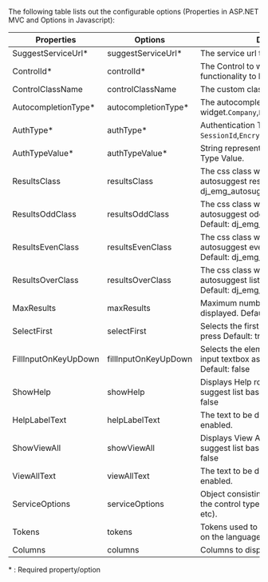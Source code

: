 ﻿The following table lists out the configurable options (Properties in ASP.NET MVC and Options in Javascript):

Properties			 |   Options 			 |  Description																								
---------------------|-----------------------|--------------------------------------------------------------------------------------
SuggestServiceUrl*	 | suggestServiceUrl*	 | The service url to fetch the data.													
ControlId*			 | controlId*			 | The Control to which the autosuggest functionality to be attached.					
ControlClassName	 | controlClassName		 | The custom class for the control.													
AutocompletionType*	 | autocompletionType*	 | The autocompletion type of the widget.`Company`,`Executive`,`Source` etc.							  
AuthType*			 | authType*			 | Authentication Type of the AutoSuggest. `SessionId`,`EncryptedToken`,`SuggestContext`. 
AuthTypeValue*		 | authTypeValue*		 | String representation of Authentication Type Value.									 
ResultsClass		 | resultsClass			 | The css class which is applied to the autosuggest results container.	<span class="label">Default: dj_emg_autosuggest_results</span>			
ResultsOddClass		 | resultsOddClass		 | The css class which is applied to the autosuggest odd results container.	<span class="label">Default: dj_emg_autosuggest_odd</span>			
ResultsEvenClass	 | resultsEvenClass		 | The css class which is applied to the autosuggest even results container. <span class="label">Default: dj_emg_autosuggest_even</span>		
ResultsOverClass	 | resultsOverClass		 | The css class which is applied to the autosuggest list item when it is hovered. <span class="label">Default: dj_emg_autosuggest_over</span>	
MaxResults			 | maxResults			 | Maximum number of results to be displayed. <span class="label">Default: 10</span>													
SelectFirst			 | selectFirst			 | Selects the first element on the list on key press <span class="label">Default: true</span>											
FillInputOnKeyUpDown | fillInputOnKeyUpDown	 | Selects the element and puts it into the input textbox as we traverse up & down. <span class="label">Default: false</span>			
ShowHelp			 | showHelp				 | Displays Help row on the top of the suggest list based on the value. <span class="label">Default: false</span>						
HelpLabelText		 | helpLabelText		 | The text to be displayed when help row is enabled. 				
ShowViewAll			 | showViewAll			 | Displays View All row at the bottom of the suggest list based on the value. <span class="label">Default: false</span>				
ViewAllText			 | viewAllText			 | The text to be displayed when help row is enabled.									 
ServiceOptions		 | serviceOptions		 | Object consisting of options specific to the control type (E.g: Source, Executive etc). 
Tokens				 | tokens				 | Tokens used to translate the text based on the language.								 
Columns				 | columns				 | Columns to display in the suggest results.		 									 

<span class="atn">* : Required property/option</span>